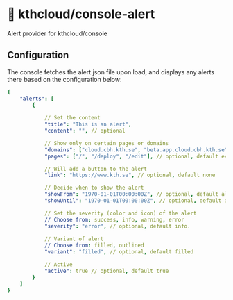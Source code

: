 # 📣 kthcloud/console-alert
Alert provider for kthcloud/console

## Configuration
The console fetches the alert.json file upon load, and displays any alerts there based on the configuration below:

```yaml
{
    "alerts": [
        {
            
            // Set the content
            "title": "This is an alert",
            "content": "", // optional

            // Show only on certain pages or domains
            "domains": ["cloud.cbh.kth.se", "beta.app.cloud.cbh.kth.se", "localhost:3000"], // optional, default everywhere
            "pages": ["/", "/deploy", "/edit"], // optional, default everywhere

            // Will add a button to the alert
            "link": "https://www.kth.se", // optional, default none

            // Decide when to show the alert
            "showFrom": "1970-01-01T00:00:00Z", // optional, default always
            "showUntil": "1970-01-01T00:00:00Z", // optional, default always

            // Set the severity (color and icon) of the alert
            // Choose from: success, info, warning, error
            "severity": "error", // optional, default info. 
            
            // Variant of alert
            // Choose from: filled, outlined
            "variant": "filled", // optional, default filled

            // Active
            "active": true // optional, default true
        }
    ]
}
```
